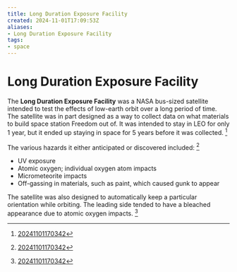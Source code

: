 ```yaml
---
title: Long Duration Exposure Facility
created: 2024-11-01T17:09:53Z
aliases:
- Long Duration Exposure Facility
tags:
- space
---
```


# Long Duration Exposure Facility

The **Long Duration Exposure Facility** was a NASA bus-sized satellite intended to test the effects of low-earth orbit over a long period of time. The satellite was in part designed as a way to collect data on what materials to build space station Freedom out of. It was intended to stay in LEO for only 1 year, but it ended up staying in space for 5 years before it was collected. [^1]

The various hazards it either anticipated or discovered included: [^1]
- UV exposure
- Atomic oxygen; individual oxygen atom impacts
- Micrometeorite impacts
- Off-gassing in materials, such as paint, which caused gunk to appear

The satellite was also designed to automatically keep a particular orientation while orbiting. The leading side tended to have a bleached appearance due to atomic oxygen impacts. [^1]

[^1]: [20241101170342](../entries/20241101170342.md)
